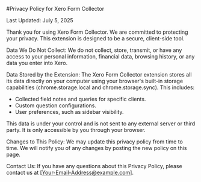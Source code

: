 #Privacy Policy for Xero Form Collector

Last Updated: July 5, 2025

Thank you for using Xero Form Collector. We are committed to protecting your privacy. This extension is designed to be a secure, client-side tool.

Data We Do Not Collect:
We do not collect, store, transmit, or have any access to your personal information, financial data, browsing history, or any data you enter into Xero.

Data Stored by the Extension:
The Xero Form Collector extension stores all its data directly on your computer using your browser's built-in storage capabilities (chrome.storage.local and chrome.storage.sync). This includes:
- Collected field notes and queries for specific clients.
- Custom question configurations.
- User preferences, such as sidebar visibility.

This data is under your control and is not sent to any external server or third party. It is only accessible by you through your browser.

Changes to This Policy:
We may update this privacy policy from time to time. We will notify you of any changes by posting the new policy on this page.

Contact Us:
If you have any questions about this Privacy Policy, please contact us at [Your-Email-Address@example.com].
